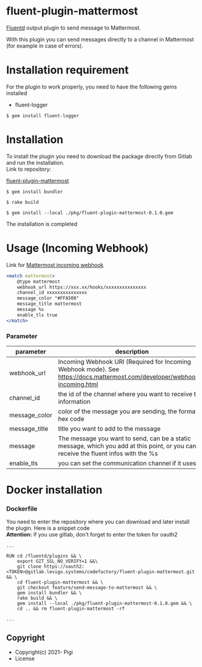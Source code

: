 # fluent-plugin-mattermost

[Fluentd](https://fluentd.org/) output plugin to send message to Mattermost.

With this plugin you can send messages directly to a channel in Mattermost (for example in case of errors).

# Installation requirement

For the plugin to work properly, you need to have the following gems installed
- fluent-logger
```
$ gem install fluent-logger
```

# Installation

To install the plugin you need to download the package directly from Gitlab and run the installation.  
Link to repository:

[fluent-plugin-mattermost](https://gitlab.levigo.systems/codefactory/fluent-plugin-mattermost)

```
$ gem install bundler
```
```
$ rake build
```
```
$ gem install --local ./pkg/fluent-plugin-mattermost-0.1.0.gem
```

The installation is completed

# Usage (Incoming Webhook)
Link for
[Mattermost incoming webhook](https://docs.mattermost.com/developer/webhooks-incoming.html)

```apache
<match mattermost>
    @type mattermost
    webhook_url https://xxx.xx/hooks/xxxxxxxxxxxxxxx
    channel_id xxxxxxxxxxxxxxx
    message_color "#FFA500"
    message_title mattermost
    message %s
    enable_tls true
</match>
```

### Parameter

|parameter|description|type|dafault|
|---|---|---|---|
|webhook_url|Incoming Webhook URI (Required for Incoming Webhook mode). See https://docs.mattermost.com/developer/webhooks-incoming.html|string|nil|
|channel_id|the id of the channel where you want to receive the information|string|nil|
|message_color|color of the message you are sending, the format is hex code|string|#A9A9A9|
|message_title|title you want to add to the message|string|fluent_title_default
|message|The message you want to send, can be a static message, which you add at this point, or you can receive the fluent infos with the %s|string|nil
|enable_tls|you can set the communication channel if it uses tls|bool|true|

# Docker installation

### Dockerfile

You need to enter the repository where you can download and later install the plugin. Here is a snippet code  
**Attention:** If you use gitlab, don't forget to enter the token for oauth2

```docker
...

RUN cd /fluentd/plugins && \
    export GIT_SSL_NO_VERIFY=1 &&\
    git clone https://oauth2:<TOKEN>@gitlab.levigo.systems/codefactory/fluent-plugin-mattermost.git && \
    cd fluent-plugin-mattermost && \
    git checkout feature/send-message-to-mattermost && \
    gem install bundler && \
    rake build && \
    gem install --local ./pkg/fluent-plugin-mattermost-0.1.0.gem && \
    cd .. && rm fluent-plugin-mattermost -rf

...
```
## Copyright

* Copyright(c) 2021- Pigi
* License